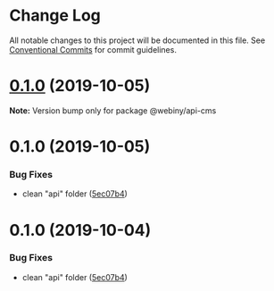 # Change Log

All notable changes to this project will be documented in this file.
See [Conventional Commits](https://conventionalcommits.org) for commit guidelines.

<a name="0.1.0"></a>
# [0.1.0](https://github.com/webiny/webiny-js/compare/@webiny/api-cms@0.1.0...@webiny/api-cms@0.1.0) (2019-10-05)

**Note:** Version bump only for package @webiny/api-cms





<a name="0.1.0"></a>
# 0.1.0 (2019-10-05)


### Bug Fixes

* clean "api" folder ([5ec07b4](https://github.com/webiny/webiny-js/commit/5ec07b4))





<a name="0.1.0"></a>
# 0.1.0 (2019-10-04)


### Bug Fixes

* clean "api" folder ([5ec07b4](https://github.com/webiny/webiny-js/commit/5ec07b4))
